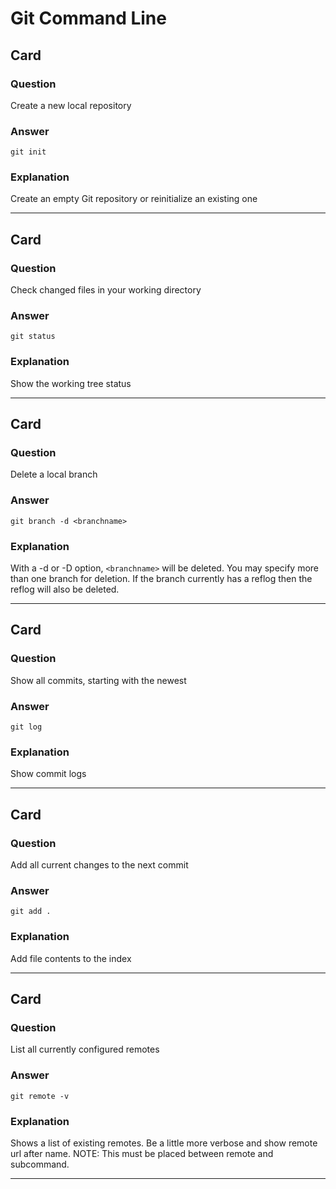 # Git Command Line

## Card 
### Question
Create a new local repository
### Answer
`git init`
### Explanation
Create an empty Git repository or reinitialize an existing one

---
## Card
### Question
Check changed files in your working directory
### Answer
`git status`
### Explanation
Show the working tree status

---
## Card 
### Question
Delete a local branch
### Answer
`git branch -d <branchname>`
### Explanation
With a -d or -D option, `<branchname>` will be deleted. You may specify more than one branch for deletion. If the branch currently has a reflog then the reflog will also be deleted.

---
## Card 
### Question
Show all commits, starting with the newest
### Answer
`git log`
### Explanation
Show commit logs

---
## Card 
### Question
Add all current changes to the next commit
### Answer
`git add .`
### Explanation
Add file contents to the index

---
## Card 
### Question
List all currently configured remotes
### Answer
`git remote -v`
### Explanation
Shows a list of existing remotes. Be a little more verbose and show remote url after name. NOTE: This must be placed between remote and subcommand. 

---